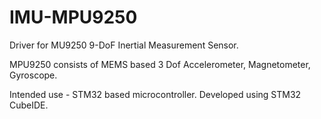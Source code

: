 # IMU-MPU9250
Driver for MU9250 9-DoF Inertial Measurement Sensor.

MPU9250 consists of MEMS based 3 Dof Accelerometer, Magnetometer, Gyroscope.

Intended use - STM32 based microcontroller. Developed using STM32 CubeIDE.


